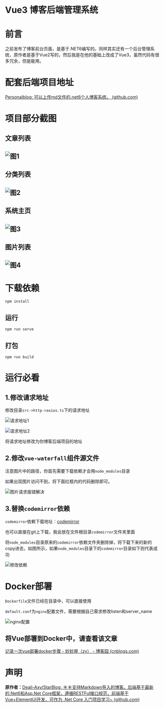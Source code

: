 # Vue3 博客后端管理系统

# 前言

之前发布了博客前台页面，是基于.NET6编写的。同样其实还有一个后台管理系统，原作者是基于Vue2写的，然后我是在他的基础上改成了Vue3，虽然代码有很多冗余，但是能用。

# 配套后端项目地址

[Personalblog: 可以上传md文件的.net6个人博客系统。 (github.com)](https://github.com/ZyPLJ/personalblog)

# 项目部分截图

## 文章列表

## ![图1](https://gitee.com/zyplj/personalblog-vue/raw/master/博客后台截图/图1.png)

## 分类列表

## ![图2](https://gitee.com/zyplj/personalblog-vue/raw/master/博客后台截图/图2.png)

## 系统主页

## ![图3](https://gitee.com/zyplj/personalblog-vue/raw/master/博客后台截图/图3.png)

## 图片列表

## ![图4](https://gitee.com/zyplj/personalblog-vue/raw/master/博客后台截图/图4.png)

# 下载依赖

```
npm install
```

## 运行

```
npm run serve
```

## 打包

```
npm run build
```

# 运行必看

## 1.修改请求地址

修改目录`src->http->axios.ts`下的请求地址

![请求地址1](https://gitee.com/zyplj/personalblog-vue/raw/master/博客后台截图/请求地址1.png)

![请求地址2](https://gitee.com/zyplj/personalblog-vue/raw/master/博客后台截图/请求地址2.png)

将请求地址修改为你博客后端项目的地址

## 2.修改`vue-waterfall`组件源文件

注意图片中的路径，你首先需要下载依赖才会用`node_modules`目录

如果出现图片访问不到，将下面红框内的代码删除即可。

![图片请求报错解决](https://gitee.com/zyplj/personalblog-vue/raw/master/博客后台截图/图片请求报错解决.png)

## 3.替换`codemirror`依赖

`codemirror`依赖下载地址：[codemirror](http://47.113.150.96:4608/UpLoad/DownloadFile?filepath=%2Fwwwroot%2FUploadFolder%2Fcodemirror.zip)

也可以直接在git上下载，我会放在文件根目录`codemirror`文件夹里面

将`node_modules`目录原来的`codemirror`依赖文件夹删除掉，将下载下来的新的copy进去，如图所示，如果`node_modules`目录下的`codemirror`目录如下则代表成功

![修改依赖](https://gitee.com/zyplj/personalblog-vue/raw/master/博客后台截图/修改依赖.png)

# Docker部署

`Dockerfile`文件已经在目录中，可以直接使用

`default.conf`为`nginx`配置文件，需要根据自己需求修改listen和server_name

![nginx配置](https://gitee.com/zyplj/personalblog-vue/raw/master/博客后台截图/nginx配置.png)

## 将Vue部署到Docker中，请查看该文章

[记录一次vue部署docker步骤 - 妙妙屋（zy） - 博客园 (cnblogs.com)](https://www.cnblogs.com/ZYPLJ/p/17103691.html)

# 声明

**原作者：**[Deali-Axy/StarBlog: ☀☀支持Markdown导入的博客。后端基于最新的.Net6和Asp.Net Core框架，遵循RESTFul接口规范，前端基于Vue+ElementUI开发，可作为 .Net Core 入门项目学习~ (github.com)](https://github.com/Deali-Axy/StarBlog)
